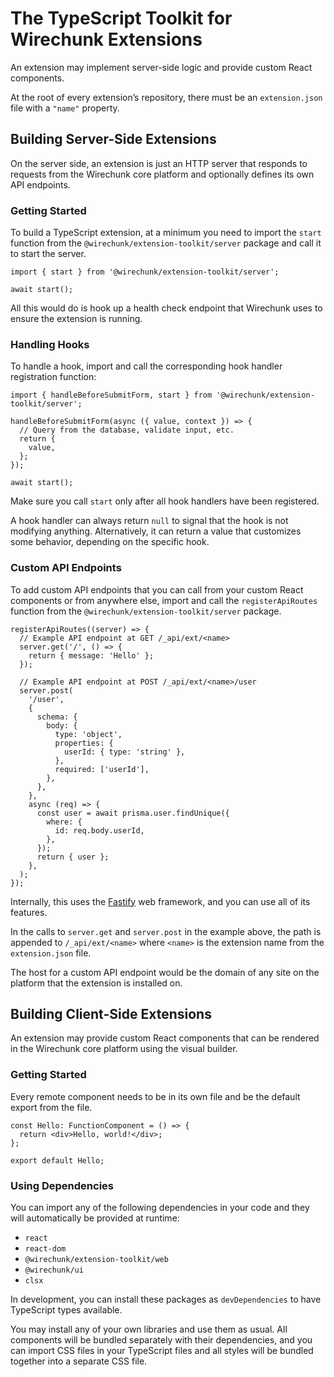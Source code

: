 # The TypeScript Toolkit for Wirechunk Extensions

An extension may implement server-side logic and provide custom React components.

At the root of every extension’s repository, there must be an `extension.json` file with a `"name"` property.

## Building Server-Side Extensions

On the server side, an extension is just an HTTP server that responds to requests from the Wirechunk core platform and optionally
defines its own API endpoints.

### Getting Started

To build a TypeScript extension, at a minimum you need to import the `start` function from the `@wirechunk/extension-toolkit/server` package and
call it to start the server.

```
import { start } from '@wirechunk/extension-toolkit/server';

await start();
```

All this would do is hook up a health check endpoint that Wirechunk uses to ensure the extension is running.

### Handling Hooks

To handle a hook, import and call the corresponding hook handler registration function:

```
import { handleBeforeSubmitForm, start } from '@wirechunk/extension-toolkit/server';

handleBeforeSubmitForm(async ({ value, context }) => {
  // Query from the database, validate input, etc.
  return {
    value,
  };
});

await start();
```

Make sure you call `start` only after all hook handlers have been registered.

A hook handler can always return `null` to signal that the hook is not modifying anything. Alternatively, it can
return a value that customizes some behavior, depending on the specific hook.

### Custom API Endpoints

To add custom API endpoints that you can call from your custom React components or from anywhere else, import and call the `registerApiRoutes` function from the `@wirechunk/extension-toolkit/server` package.

```
registerApiRoutes((server) => {
  // Example API endpoint at GET /_api/ext/<name>
  server.get('/', () => {
    return { message: 'Hello' };
  });

  // Example API endpoint at POST /_api/ext/<name>/user
  server.post(
    '/user',
    {
      schema: {
        body: {
          type: 'object',
          properties: {
            userId: { type: 'string' },
          },
          required: ['userId'],
        },
      },
    },
    async (req) => {
      const user = await prisma.user.findUnique({
        where: {
          id: req.body.userId,
        },
      });
      return { user };
    },
  );
});
```

Internally, this uses the [Fastify](https://fastify.dev/) web framework, and you can use all of its features.

In the calls to `server.get` and `server.post` in the example above, the path is appended to `/_api/ext/<name>` where `<name>` is the extension name from
the `extension.json` file.

The host for a custom API endpoint would be the domain of any site on the platform that the extension is installed on.

## Building Client-Side Extensions

An extension may provide custom React components that can be rendered in the Wirechunk core platform using the visual builder.

### Getting Started

Every remote component needs to be in its own file and be the default export from the file.

```
const Hello: FunctionComponent = () => {
  return <div>Hello, world!</div>;
};

export default Hello;
```

### Using Dependencies

You can import any of the following dependencies in your code and they will automatically be provided at runtime:

- `react`
- `react-dom`
- `@wirechunk/extension-toolkit/web`
- `@wirechunk/ui`
- `clsx`

In development, you can install these packages as `devDependencies` to have TypeScript types available.

You may install any of your own libraries and use them as usual. All components will be bundled separately with their dependencies,
and you can import CSS files in your TypeScript files and all styles will be bundled together into a separate CSS file.
